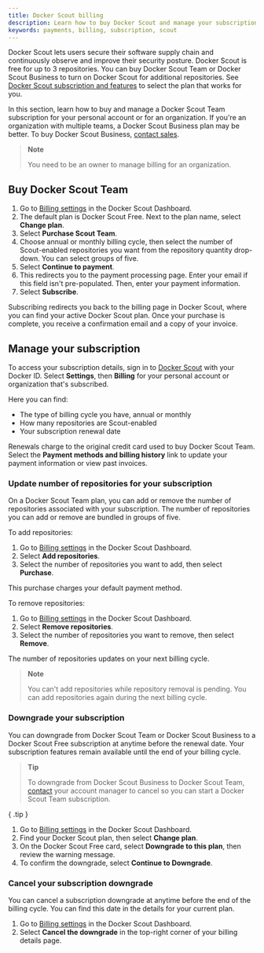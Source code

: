 ```yaml
---
title: Docker Scout billing
description: Learn how to buy Docker Scout and manage your subscription
keywords: payments, billing, subscription, scout
---
```


Docker Scout lets users secure their software supply chain and continuously observe and improve their security posture. Docker Scout is free for up to 3 repositories. You can buy Docker Scout Team or Docker Scout Business to turn on Docker Scout for additional repositories. See [Docker Scout subscription and features](../subscription/scout-details.md) to select the plan that works for you.

In this section, learn how to buy and manage a Docker Scout Team subscription for your personal account or for an organization. If you're an organization with multiple teams, a Docker Scout Business plan may be better. To buy Docker Scout Business, [contact sales](https://www.docker.com/products/docker-scout/#contact-sales).

> **Note**
>
> You need to be an owner to manage billing for an organization.
>

## Buy Docker Scout Team

1. Go to [Billing settings](https://scout.docker.com/settings/billing) in the Docker Scout Dashboard.
2. The default plan is Docker Scout Free. Next to the plan name, select **Change plan**.
3. Select **Purchase Scout Team**.
4. Choose annual or monthly billing cycle, then select the number of Scout-enabled repositories you want from the repository quantity drop-down. You can select groups of five.
5. Select **Continue to payment**.
6. This redirects you to the payment processing page. Enter your email if this field isn't pre-populated. Then, enter your payment information.
7. Select **Subscribe**.

Subscribing redirects you back to the billing page in Docker Scout, where you can find your active Docker Scout plan. Once your purchase is complete, you receive a confirmation email and a copy of your invoice.

## Manage your subscription

To access your subscription details, sign in to [Docker Scout](https://scout.docker.com/) with your Docker ID. Select **Settings**, then **Billing** for your personal account or organization that's subscribed.

Here you can find:

- The type of billing cycle you have, annual or monthly
- How many repositories are Scout-enabled
- Your subscription renewal date

Renewals charge to the original credit card used to buy Docker Scout Team. Select the **Payment methods and billing history** link to update your payment information or view past invoices.

### Update number of repositories for your subscription

On a Docker Scout Team plan, you can add or remove the number of repositories associated with your subscription. The number of repositories you can add or remove are bundled in groups of five.

To add repositories:

1. Go to [Billing settings](https://scout.docker.com/settings/billing) in the Docker Scout Dashboard.
2. Select **Add repositories**.
3. Select the number of repositories you want to add, then select **Purchase**.

This purchase charges your default payment method.

To remove repositories:

1. Go to [Billing settings](https://scout.docker.com/settings/billing) in the Docker Scout Dashboard.
2. Select **Remove repositories**.
3. Select the number of repositories you want to remove, then select **Remove**.

The number of repositories updates on your next billing cycle.

> **Note**
>
> You can't add repositories while repository removal is pending. You can add repositories again during the next billing cycle.
>

### Downgrade your subscription

You can downgrade from Docker Scout Team or Docker Scout Business to a Docker Scout Free subscription at anytime before the renewal date. Your subscription features remain available until the end of your billing cycle.

> **Tip**
>
> To downgrade from Docker Scout Business to Docker Scout Team, [contact](https://hub.docker.com/support/contact) your account manager to cancel so you can start a Docker Scout Team subscription.
>
{ .tip }

1. Go to [Billing settings](https://scout.docker.com/settings/billing) in the Docker Scout Dashboard.
2. Find your Docker Scout plan, then select **Change plan**.
3. On the Docker Scout Free card, select **Downgrade to this plan**, then review the warning message.
4. To confirm the downgrade, select **Continue to Downgrade**.

### Cancel your subscription downgrade

You can cancel a subscription downgrade at anytime before the end of the billing cycle. You can find this date in the details for your current plan.

1. Go to [Billing settings](https://scout.docker.com/settings/billing) in the Docker Scout Dashboard.
2. Select **Cancel the downgrade** in the top-right corner of your billing details page.

